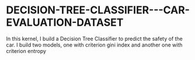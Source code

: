 # DECISION-TREE-CLASSIFIER---CAR-EVALUATION-DATASET
In this kernel, I build a Decision Tree Classifier to predict the safety of the car. I build two models, one with criterion gini index and another one with criterion entropy
